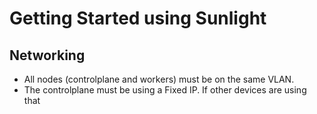 # Getting Started using Sunlight

## Networking 

- All nodes (controlplane and workers) must be on the same VLAN.
- The controlplane must be using a Fixed IP. If other devices are using that 